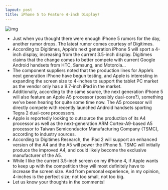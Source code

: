```yaml
---
layout: post
title: iPhone 5 to Feature 4-inch Display?
---
```

![img](http://media.idownloadblog.com/wp-content/uploads/2011/02/apple-4-iphone.jpg)
* Just when you thought there were enough iPhone 5 rumors for the day, another rumor drops. The latest rumor comes courtesy of Digitimes.
* According to Digitimes, Apple’s next generation iPhone 5 will sport a 4-inch display, increasing from the current 3.5-inch display. Digitimes claims that the change comes to better compete with current Google Android handsets from HTC, Samsung, and Motorola…
* The component suppliers noted that the production lines for Apple’s next generation iPhone have begun testing, and Apple is interesting in expanding the screen size to 4-inches to support the tablet PC market as the vendor only has a 9.7-inch iPad in the market.
* Additionally, according to the same source, the next generation iPhone 5 will also feature an Apple A5 processor (possibly dual-core?), something we’ve been hearing for quite some time now. The A5 processor will directly compete with recently launched Android handsets sporting Tegra 2 dual-core processors.
* Apple is reportedly looking to outsource the production of its A4 processor as well as the next-generation ARM Cortex-A9-based A5 processor to Taiwan Semiconductor Manufacturing Company (TSMC), according to industry sources.
* According to Digitimes Research, the iPad 2 will support an enhanced version of the A4 and the A5 will power the iPhone 5. TSMC will initially produce the improved A4, and could likely become the exclusive manufacturer of the A5.
* While I like the current 3.5-inch screen on my iPhone 4, if Apple wants to keep up with the competition they will most definitely have to increase the screen size. And from personal experience, in my opinion, 4-inches is the perfect size; not too small, not too big.
* Let us know your thoughts in the comments!

